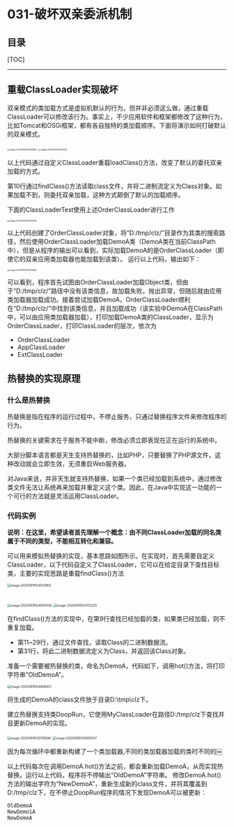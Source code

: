 # 031-破坏双亲委派机制

## 目录

[TOC]

---

## 重载ClassLoader实现破坏

双亲模式的类加载方式是虚拟机默认的行为，但并非必须这么做，通过重载ClassLoader可以修改该行为。事实上，不少应用软件和框架都修改了这种行为，比如Tomcat和OSGi框架，都有各自独特的类加载顺序。下面将演示如何打破默认的双亲模式。

<img src="../../assets/image-20200919123906984.png" alt="image-20200919123906984" style="zoom:33%;" />

<img src="../../assets/image-20200919123919435.png" alt="image-20200919123919435" style="zoom:33%;" />

以上代码通过自定义ClassLoader重载loadClass()方法，改变了默认的委托双亲加载的方式。

第10行通过findClass()方法读取class文件，并将二进制流定义为Class对象。如果加载不到，则委托双亲加载，这种方式颠倒了默认的加载顺序。

下面的ClassLoaderTest使用上述OrderClassLoader进行工作

<img src="../../assets/image-20200919123934248.png" alt="image-20200919123934248" style="zoom:33%;" />

以上代码创建了OrderClassLoader对象，将“D:/tmp/clz/”目录作为其类的搜索路径，然后使用OrderClassLoader加载DemoA类（DemoA类在当前ClassPath中），但是从程序的输出可以看到，实际加载DemoA的是OrderClassLoader（即使它的双亲应用类加载器也能加载到该类）。
运行以上代码，输出如下：

<img src="../../assets/image-20200919124049566.png" alt="image-20200919124049566" style="zoom:33%;" />

可以看到，程序首先试图由OrderClassLoader加载Object类，但由于“D:/tmp/clz/”路径中没有该类信息，故加载失败，抛出异常，但随后就由应用类加载器加载成功。接着尝试加载DemoA，OrderClassLoader顺利在“D:/tmp/clz/”中找到该类信息，并且加载成功（该实验中DemoA在ClassPath中，可以由应用类加载器加载），打印加载DemoA类的ClassLoader，显示为OrderClassLoader，打印ClassLoader的层次，依次为

- OrderClassLoader
- AppClassLoader
- ExtClassLoader

## 热替换的实现原理

### 什么是热替换

热替换是指在程序的运行过程中，不停止服务，只通过替换程序文件来修改程序的行为。

热替换的关键需求在于服务不能中断，修改必须立即表现在正在运行的系统中。

大部分脚本语言都是天生支持热替换的，比如PHP，只要替换了PHP源文件，这种改动就会立即生效，无须重启Web服务器。

对Java来说，并非天生就支持热替换，如果一个类已经加载到系统中，通过修改类文件无法让系统再来加载并重定义这个类。因此，在Java中实现这一功能的一个可行的方法就是灵活运用ClassLoader。

### 代码实例

**说明：在这里，希望读者首先理解一个概念：由不同ClassLoader加载的同名类属于不同的类型，不能相互转化和兼容。**

可以用来模拟热替换的实现，基本思路如图所示。在实现时，首先需要自定义ClassLoader，以下代码自定义了ClassLoader，它可以在给定目录下查找目标类，主要的实现思路是重载findClass()方法

<img src="../../assets/image-20200919124143902.png" alt="image-20200919124143902" style="zoom:50%;" />

## 

<img src="../../assets/image-20200919124654045.png" alt="image-20200919124654045" style="zoom:50%;" />

<img src="../../assets/image-20200919124712025.png" alt="image-20200919124712025" style="zoom:50%;" />

在findClass()方法的实现中，在第9行查找已经加载的类，如果类已经加载，则不重复加载。

- 第11~29行，通过文件查找，读取Class的二进制数据流。
- 第31行，将此二进制数据流定义为Class，并返回该Class对象。

准备一个需要被热替换的类，命名为DemoA，代码如下，调用hot()方法，将打印字符串“OldDemoA”。

<img src="../../assets/image-20200919124906437.png" alt="image-20200919124906437" style="zoom:50%;" />

将生成的DemoA的class文件放于目录D:\tmp\clz下。

建立热替换支持类DoopRun，它使用MyClassLoader在路径D:/tmp/clz下查找并且更新DemoA的实现。

<img src="../../assets/image-20200919125159594.png" alt="image-20200919125159594" style="zoom:50%;" />

<img src="../../assets/image-20200919124925547.png" alt="image-20200919124925547" style="zoom:50%;" />

因为每次循环中都重新构建了一个类加载器,不同的类加载器加载的类时不同的￼

以上代码每次在调用DemoA.hot()方法之前，都会重新加载DemoA，从而实现热替换。运行以上代码，程序将不停输出“OldDemoA”字符串。
修改DemoA.hot()方法的输出字符为“NewDemoA”，重新生成新的class文件，并将其覆盖到D:/tmp/clz下，在不停止DoopRun程序的情况下发现DemoA可以被更新：

```
OldDemoA
NewDemo1A
NewDemoA
```

